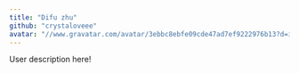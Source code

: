 ```yaml
---
title: "Difu zhu"
github: "crystaloveee"
avatar: "//www.gravatar.com/avatar/3ebbc8ebfe09cde47ad7ef9222976b13?d=identicon"
---
```


User description here!
